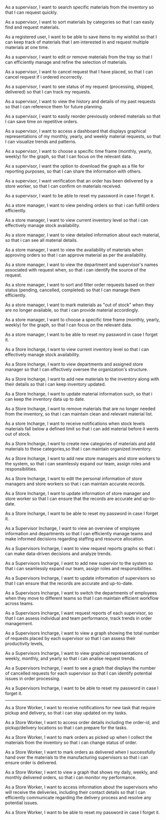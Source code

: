 As a supervisor, I want to search specific materials from the inventory so that I can request quickly.

As a  supervisor, I want to sort materials by categories so that I can easily find and request materials.

As a registered user, I want to be able to save items to my wishlist so that I can keep track of materials that I am interested in and request multiple materials at one time.

As a supervisor, I want to edit or remove materials from the tray so that I can efficiently manage and refine the selection of materials.

As a supervisor, I want to cancel request that I have placed, so that I can cancel request if i ordered incorrectly.

As a supervisor, I want to see status of my request (processing, shipped, delivered) so that I can track my requests.

As a supervisor, I want to view the history and details of my past requests so that I can reference them for future planning.

As a supervisor, I want to easily reorder previously ordered materials so that I can save time on repetitive orders.

As a supervisor, I want to access a dashboard that displays graphical representations of my monthly, yearly, and weekly material requests, so that I can visualize trends and patterns.

As a supervisor, I want to choose a specific time frame (monthly, yearly, weekly) for the graph, so that I can focus on the relevant data.

As a  supervisor, I want the option to download the graph as a file for reporting purposes, so that I can share the information with others.

 As a supervisor, I want verification that an order has been delivered by a store worker, so that I can confirm on materials received.

As a supervisor, I want to be able to reset my password in case I forget it.



 As a store manager, I want to view pending orders so that i can fulfill orders efficiently.

 As a store manager, I want to view current inventory level so that i can effectively manage stock availability.

 As a store manager, I want to view detailed information about each material,  so that i can see all material details.

 As a store manager, I want to view the availability of materials when approving orders so that i can approve material as per the availability.

 As a store manager, I want to view the department and supervisor's names associated with request when, so that i can identify the source of the request.

As a store manager, I want to sort and filter order requests based on their status (pending, cancelled, completed) so that I can manage them efficiently.

As a store manager, I want to mark materials as "out of stock" when they are no longer available, so that i can provide material accordingly.

As a store manager, I want to choose a specific time frame (monthly, yearly, weekly) for the graph, so that I can focus on the relevant data.

As a store manager, I want to be able to reset my password in case I forget it.




 As a Store Incharge, I want to view current inventory level so that i can effectively manage stock availability.

As a Store Incharge, I want to view departments and assigned store manager so that I can effectively oversee the organization's structure.

As a Store Incharge, I want to add new materials to the inventory along with their details so that i can keep inventory updated.

As a Store Incharge, I want to update material information such, so that i can keep the inventory data up to date.

 As a Store Incharge, I want to remove materials that are no longer needed from the inventory, so that i can maintain clean and relevant material list.

As a store Incharge, I want to receive notifications when stock levels materials fall below a defined limit so that i can add material before it wents out of stock.

As a Store Incharge, I want to create new categories of materials and add materials to these categories,so that i can maintain organized inventory.

As a Store Incharge, I want to add new store managers and store workers to the system, so that i can seamlessly expand our team, assign roles and responsibilities.

As a Store Incharge, I want to edit the personal information of store managers and store workers so that i can maintain accurate records.

As a Store Incharge, I want to update information of store manager and store worker  so that I can ensure that the records are accurate and up-to-date.

As a Store Incharge, I want to be able to reset my password in case I forget it.




As a Supervisor Incharge, I want to view an overview of employee information and departments so that I can efficiently manage teams and make informed decisions regarding staffing and resource allocation.

As a Supervisors Incharge, I want to view request reports graphs so that i can make data-driven decisions and analyze trends.

As a Supervisors Incharge, I want to add new supervior to the system so that i can seamlessly expand our team, assign roles and responsibilities.

As a Supervisors Incharge, I want to update  information of supervisors  so that I can ensure that the records are accurate and up-to-date.

As a Supervisors Incharge, I want to switch the departments of employees when they move to different teams so that I can maintain efficient workflow across teams.

As a Supervisors Incharge, I want request reports of each supervisor,  so that I can assess individual and team performance, track trends in order management.

As a Supervisors Incharge, I want to view a graph showing the total number of requests placed by each supervisor so that I can assess their productivity levels, 

As a Supervisors Incharge, I want to view graphical representations of weekly, monthly, and yearly so that i can analise request trends.

As a Supervisors Incharge, I want to see a graph that displays the number of cancelled requests for each supervisor so that I can identify potential issues in order processing.

As a  Supervisors Incharge, I want to be able to reset my password in case I forget it.

-----------------------------------------------------------------------------------------------------------------------------------------------------------------------


As a Store Worker, I want to receive notifications for new task that require pickup and delivery, so that i can stay updated on my tasks.

As a Store Worker, I want to access order details including the order-id, and pickup/delivery locations so that i can prepare for the tasks.

As a Store Worker, I want to mark orders as picked up when I collect the materials from the inventory so that i can change status of order.

As a Store Worker, I want to mark orders as delivered when I successfully hand over the materials to the manufacturing supervisors so that i can ensure order is delivered.

As a Store Worker, I want to view a graph that shows my daily, weekly, and monthly delivered orders, so that i can monitor my performance.

As a Store Worker, I want to access information about the supervisors who will receive the deliveries, including their contact details so that I can efficiently communicate regarding the delivery process and resolve any potential issues.

As a  Store Worker, I want to be able to reset my password in case I forget it.

